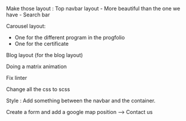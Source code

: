 Make those layout :
    Top navbar layout 
    - More beautiful than the one we have
    - Search bar

Carousel layout:
- One for the different program in the progfolio
- One for the certificate

Blog layout (for the blog layout)

Doing a matrix animation 

Fix linter

Change all the css  to scss

Style :
    Add something between the navbar and the container. 
    

Create a form and add a google map position --> Contact us

